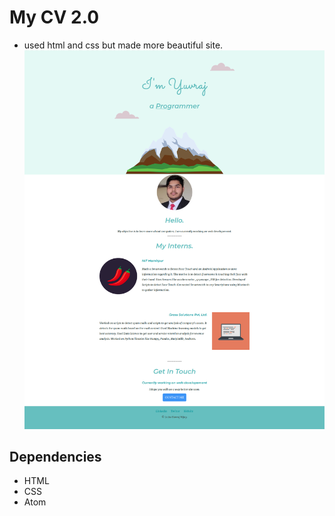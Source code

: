 # My CV 2.0
* used html and css but made more beautiful site.
![My cv v2.0](cv2_0.png)

## Dependencies
* HTML
* CSS
* Atom
